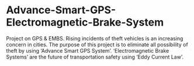 # Advance-Smart-GPS-Electromagnetic-Brake-System
Project on GPS &amp; EMBS. Rising incidents of theft vehicles is an increasing concern in cities. The purpose of this project is to eliminate all possibility of theft by using ‘Advance Smart GPS System’. ‘Electromagnetic Brake Systems’ are the future of transportation safety using ‘Eddy Current Law’.
